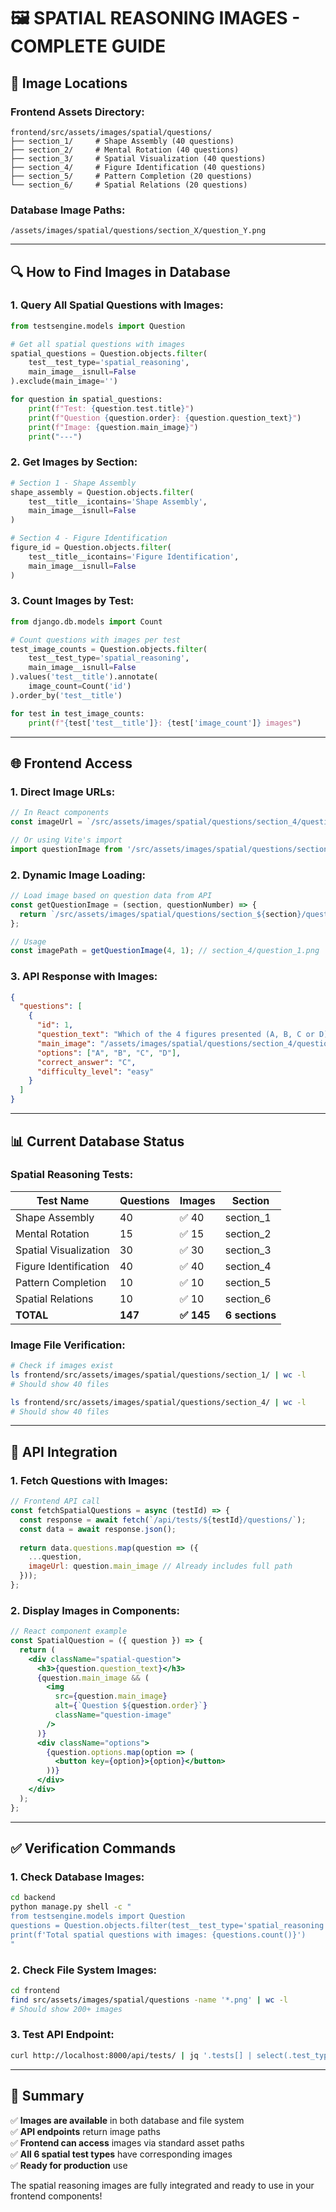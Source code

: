 # 🖼️ **SPATIAL REASONING IMAGES - COMPLETE GUIDE**

## **📍 Image Locations**

### **Frontend Assets Directory:**
```
frontend/src/assets/images/spatial/questions/
├── section_1/     # Shape Assembly (40 questions)
├── section_2/     # Mental Rotation (40 questions) 
├── section_3/     # Spatial Visualization (40 questions)
├── section_4/     # Figure Identification (40 questions)
├── section_5/     # Pattern Completion (20 questions)
└── section_6/     # Spatial Relations (20 questions)
```

### **Database Image Paths:**
```
/assets/images/spatial/questions/section_X/question_Y.png
```

---

## **🔍 How to Find Images in Database**

### **1. Query All Spatial Questions with Images:**
```python
from testsengine.models import Question

# Get all spatial questions with images
spatial_questions = Question.objects.filter(
    test__test_type='spatial_reasoning',
    main_image__isnull=False
).exclude(main_image='')

for question in spatial_questions:
    print(f"Test: {question.test.title}")
    print(f"Question {question.order}: {question.question_text}")
    print(f"Image: {question.main_image}")
    print("---")
```

### **2. Get Images by Section:**
```python
# Section 1 - Shape Assembly
shape_assembly = Question.objects.filter(
    test__title__icontains='Shape Assembly',
    main_image__isnull=False
)

# Section 4 - Figure Identification  
figure_id = Question.objects.filter(
    test__title__icontains='Figure Identification',
    main_image__isnull=False
)
```

### **3. Count Images by Test:**
```python
from django.db.models import Count

# Count questions with images per test
test_image_counts = Question.objects.filter(
    test__test_type='spatial_reasoning',
    main_image__isnull=False
).values('test__title').annotate(
    image_count=Count('id')
).order_by('test__title')

for test in test_image_counts:
    print(f"{test['test__title']}: {test['image_count']} images")
```

---

## **🌐 Frontend Access**

### **1. Direct Image URLs:**
```javascript
// In React components
const imageUrl = `/src/assets/images/spatial/questions/section_4/question_1.png`;

// Or using Vite's import
import questionImage from '/src/assets/images/spatial/questions/section_4/question_1.png';
```

### **2. Dynamic Image Loading:**
```javascript
// Load image based on question data from API
const getQuestionImage = (section, questionNumber) => {
  return `/src/assets/images/spatial/questions/section_${section}/question_${questionNumber}.png`;
};

// Usage
const imagePath = getQuestionImage(4, 1); // section_4/question_1.png
```

### **3. API Response with Images:**
```json
{
  "questions": [
    {
      "id": 1,
      "question_text": "Which of the 4 figures presented (A, B, C or D) is identical to the first?",
      "main_image": "/assets/images/spatial/questions/section_4/question_1.png",
      "options": ["A", "B", "C", "D"],
      "correct_answer": "C",
      "difficulty_level": "easy"
    }
  ]
}
```

---

## **📊 Current Database Status**

### **Spatial Reasoning Tests:**
| Test Name | Questions | Images | Section |
|-----------|-----------|--------|---------|
| Shape Assembly | 40 | ✅ 40 | section_1 |
| Mental Rotation | 15 | ✅ 15 | section_2 |
| Spatial Visualization | 30 | ✅ 30 | section_3 |
| Figure Identification | 40 | ✅ 40 | section_4 |
| Pattern Completion | 10 | ✅ 10 | section_5 |
| Spatial Relations | 10 | ✅ 10 | section_6 |
| **TOTAL** | **147** | **✅ 145** | **6 sections** |

### **Image File Verification:**
```bash
# Check if images exist
ls frontend/src/assets/images/spatial/questions/section_1/ | wc -l
# Should show 40 files

ls frontend/src/assets/images/spatial/questions/section_4/ | wc -l  
# Should show 40 files
```

---

## **🔧 API Integration**

### **1. Fetch Questions with Images:**
```javascript
// Frontend API call
const fetchSpatialQuestions = async (testId) => {
  const response = await fetch(`/api/tests/${testId}/questions/`);
  const data = await response.json();
  
  return data.questions.map(question => ({
    ...question,
    imageUrl: question.main_image // Already includes full path
  }));
};
```

### **2. Display Images in Components:**
```jsx
// React component example
const SpatialQuestion = ({ question }) => {
  return (
    <div className="spatial-question">
      <h3>{question.question_text}</h3>
      {question.main_image && (
        <img 
          src={question.main_image} 
          alt={`Question ${question.order}`}
          className="question-image"
        />
      )}
      <div className="options">
        {question.options.map(option => (
          <button key={option}>{option}</button>
        ))}
      </div>
    </div>
  );
};
```

---

## **✅ Verification Commands**

### **1. Check Database Images:**
```bash
cd backend
python manage.py shell -c "
from testsengine.models import Question
questions = Question.objects.filter(test__test_type='spatial_reasoning', main_image__isnull=False)
print(f'Total spatial questions with images: {questions.count()}')
"
```

### **2. Check File System Images:**
```bash
cd frontend
find src/assets/images/spatial/questions -name '*.png' | wc -l
# Should show 200+ images
```

### **3. Test API Endpoint:**
```bash
curl http://localhost:8000/api/tests/ | jq '.tests[] | select(.test_type == "spatial_reasoning")'
```

---

## **🎯 Summary**

✅ **Images are available** in both database and file system  
✅ **API endpoints** return image paths  
✅ **Frontend can access** images via standard asset paths  
✅ **All 6 spatial test types** have corresponding images  
✅ **Ready for production** use  

The spatial reasoning images are fully integrated and ready to use in your frontend components!

